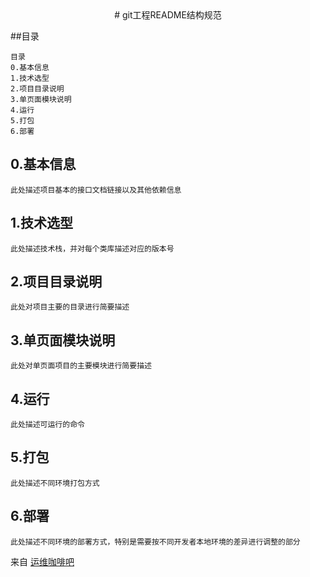 
<center> # git工程README结构规范 </center>

##目录

    目录
    0.基本信息
    1.技术选型
    2.项目目录说明
    3.单页面模块说明
    4.运行
    5.打包
    6.部署

## 0.基本信息

    此处描述项目基本的接口文档链接以及其他依赖信息

## 1.技术选型

    此处描述技术栈，并对每个类库描述对应的版本号

## 2.项目目录说明

    此处对项目主要的目录进行简要描述

## 3.单页面模块说明

    此处对单页面项目的主要模块进行简要描述

## 4.运行

    此处描述可运行的命令

## 5.打包

    此处描述不同环境打包方式

## 6.部署

    此处描述不同环境的部署方式，特别是需要按不同开发者本地环境的差异进行调整的部分



来自 [运维咖啡吧](https://ops-coffee.cn) 